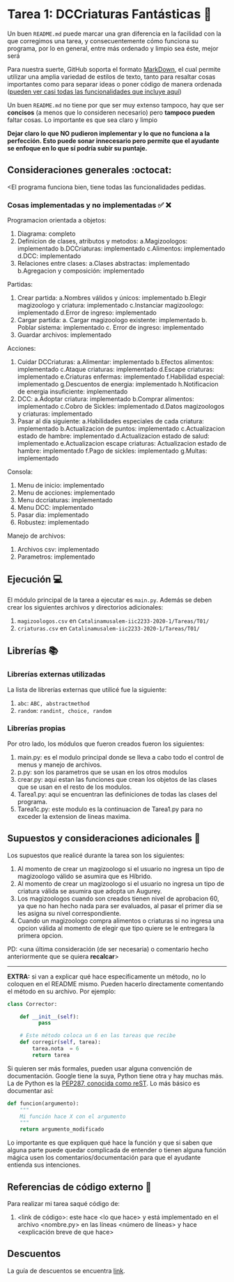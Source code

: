 # Tarea 1: DCCriaturas Fantásticas :school_satchel:


Un buen ```README.md``` puede marcar una gran diferencia en la facilidad con la que corregimos una tarea, y consecuentemente cómo funciona su programa, por lo en general, entre más ordenado y limpio sea éste, mejor será 

Para nuestra suerte, GitHub soporta el formato [MarkDown](https://es.wikipedia.org/wiki/Markdown), el cual permite utilizar una amplia variedad de estilos de texto, tanto para resaltar cosas importantes como para separar ideas o poner código de manera ordenada ([pueden ver casi todas las funcionalidades que incluye aquí](https://github.com/adam-p/markdown-here/wiki/Markdown-Cheatsheet))

Un buen ```README.md``` no tiene por que ser muy extenso tampoco, hay que ser **concisos** (a menos que lo consideren necesario) pero **tampoco pueden** faltar cosas. Lo importante es que sea claro y limpio 

**Dejar claro lo que NO pudieron implementar y lo que no funciona a la perfección. Esto puede sonar innecesario pero permite que el ayudante se enfoque en lo que sí podría subir su puntaje.**

## Consideraciones generales :octocat:

<El programa funciona bien, tiene todas las funcionalidades pedidas. 


### Cosas implementadas y no implementadas :white_check_mark: :x:

Programacion orientada a objetos:
1. Diagrama: completo
2. Definicion de clases, atributos y metodos:
    a.Magizoologos: implementado
    b.DCCriaturas: implementado
    c.Alimentos: implementado
    d.DCC: implementado
3. Relaciones entre clases:
    a.Clases abstractas: implementado
    b.Agregacion y composición: implementado

Partidas:
1. Crear partida:
    a.Nombres válidos y únicos: implementado
    b.Elegir magizoologo y criatura: implementado
    c.Instanciar magizoologo: implementado
    d.Error de ingreso: implementado
2. Cargar partida:
    a. Cargar magizoologo existente: implementado
    b. Poblar sistema: implementado
    c. Error de ingreso: implementado
3. Guardar archivos: implementado 

Acciones:
1. Cuidar DCCriaturas:
    a.Alimentar: implementado
    b.Efectos alimentos: implementado
    c.Ataque criaturas: implementado
    d.Escape criaturas: implementado
    e.Criaturas enfermas: implementado
    f.Habilidad especial: implementado
    g.Descuentos de energia: implementado
    h.Notificacion de energia insuficiente: implementado
2. DCC:
    a.Adoptar criatura: implementado
    b.Comprar alimentos: implementado
    c.Cobro de Sickles: implementado
    d.Datos magizoologos y criaturas: implementado
3. Pasar al día siguiente:
    a.Habilidades especiales de cada criatura: implementado
    b.Actualizacion de puntos: implementado
    c.Actualizacion estado de hambre: implementado
    d.Actualizacion estado de salud: implementado
    e.Actualizacion escape criaturas: Actualizacion estado de hambre: implementado
    f.Pago de sickles: implementado
    g.Multas: implementado

Consola:
1. Menu de inicio: implementado
2. Menu de acciones: implementado
3. Menu dccriaturas: implementado
4. Menu DCC: implementado
5. Pasar dia:  implementado
6. Robustez: implementado

Manejo de archivos:
1. Archivos csv:  implementado
2. Parametros:  implementado








## Ejecución :computer:
El módulo principal de la tarea a ejecutar es  ```main.py```. Además se deben crear los siguientes archivos y directorios adicionales:
1. ```magizoologos.csv``` en ```Catalinamusalem-iic2233-2020-1/Tareas/T01/```
2. ```criaturas.csv``` en ```Catalinamusalem-iic2233-2020-1/Tareas/T01/```



## Librerías :books:
### Librerías externas utilizadas
La lista de librerías externas que utilicé fue la siguiente:

1. ```abc```: ```ABC, abstractmethod```
2. ```random```: ```randint, choice, random``` 


### Librerías propias
Por otro lado, los módulos que fueron creados fueron los siguientes:

1. main.py: es el modulo principal donde se lleva a cabo todo el control de menus y manejo de archivos.
2. p.py: son los parametros que se usan en los otros modulos
3. crear.py: aqui estan las funciones que crean los objetos de las clases que se usan en el resto de los modulos.
4. Tarea1.py: aqui se encuentran las definiciones de todas las clases del programa.
5. Tarea1c.py: este modulo es la continuacion de Tarea1.py para no exceder la extension de lineas maxima.

## Supuestos y consideraciones adicionales :thinking:
Los supuestos que realicé durante la tarea son los siguientes:
1. Al momento de crear un magizoologo si el usuario no ingresa un tipo de magizoologo válido se asumira que es Híbrido.
2. Al momento de crear un magizoologo si el usuario no ingresa un tipo de criatura válida se asumira que adopta un Augurey.
3. Los magizoologos cuando son creados tienen nivel de aprobacion 60, ya que no han hecho nada para ser evaluados, al pasar el primer dia se les asigna su nivel correspondiente.
4. Cuando un magizoologo compra alimentos o criaturas si no ingresa una opcion válida al momento de elegir que tipo quiere se le entregara la primera opcion.




PD: <una última consideración (de ser necesaria) o comentario hecho anteriormente que se quiera **recalcar**>


-------



**EXTRA:** si van a explicar qué hace específicamente un método, no lo coloquen en el README mismo. Pueden hacerlo directamente comentando el método en su archivo. Por ejemplo:

```python
class Corrector:

    def __init__(self):
          pass

    # Este método coloca un 6 en las tareas que recibe
    def corregir(self, tarea):
        tarea.nota  = 6
        return tarea
```

Si quieren ser más formales, pueden usar alguna convención de documentación. Google tiene la suya, Python tiene otra y hay muchas más. La de Python es la [PEP287, conocida como reST](https://www.python.org/dev/peps/pep-0287/). Lo más básico es documentar así:

```python
def funcion(argumento):
    """
    Mi función hace X con el argumento
    """
    return argumento_modificado
```
Lo importante es que expliquen qué hace la función y que si saben que alguna parte puede quedar complicada de entender o tienen alguna función mágica usen los comentarios/documentación para que el ayudante entienda sus intenciones.

## Referencias de código externo :book:

Para realizar mi tarea saqué código de:
1. \<link de código>: este hace \<lo que hace> y está implementado en el archivo <nombre.py> en las líneas <número de líneas> y hace <explicación breve de que hace>



## Descuentos
La guía de descuentos se encuentra [link](https://github.com/IIC2233/syllabus/blob/master/Tareas/Descuentos.md).
